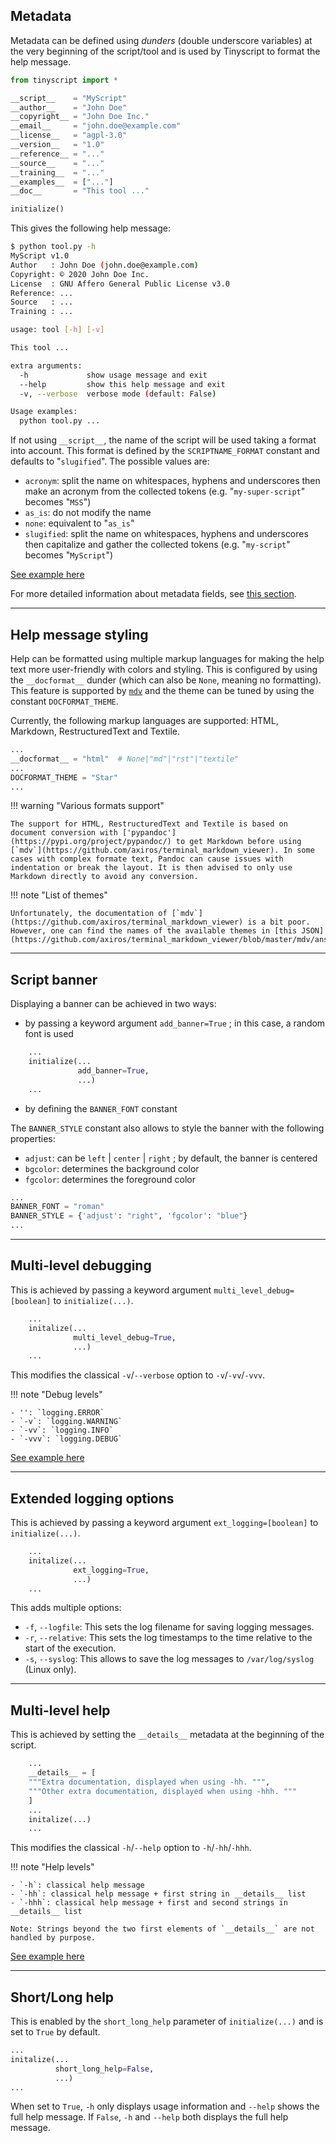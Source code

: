 ## Metadata

Metadata can be defined using *dunders* (double underscore variables) at the very beginning of the script/tool and is used by Tinyscript to format the help message.

```python
from tinyscript import *

__script__    = "MyScript"
__author__    = "John Doe"
__copyright__ = "John Doe Inc."
__email__     = "john.doe@example.com"
__license__   = "agpl-3.0"
__version__   = "1.0"
__reference__ = "..."
__source__    = "..."
__training__  = "..."
__examples__  = ["..."]
__doc__       = "This tool ..."

initialize()
```

This gives the following help message:

```sh hl_lines="2 3 4 5 6 7 8 12 19"
$ python tool.py -h
MyScript v1.0
Author   : John Doe (john.doe@example.com)
Copyright: © 2020 John Doe Inc.
License  : GNU Affero General Public License v3.0
Reference: ...
Source   : ...
Training : ...

usage: tool [-h] [-v]

This tool ...

extra arguments:
  -h             show usage message and exit
  --help         show this help message and exit
  -v, --verbose  verbose mode (default: False)

Usage examples:
  python tool.py ...
```

If not using `__script__`, the name of the script will be used taking a format into account. This format is defined by the `SCRIPTNAME_FORMAT` constant and defaults to "`slugified`". The possible values are:

- `acronym`: split the name on whitespaces, hyphens and underscores then make an acronym from the collected tokens (e.g. "`my-super-script`" becomes "`MSS`")
- `as_is`: do not modify the name
- `none`: equivalent to "`as_is`"
- `slugified`: split the name on whitespaces, hyphens and underscores then capitalize and gather the collected tokens (e.g. "`my-script`" becomes "`MyScript`")

[See example here](examples/metadata.md)

For more detailed information about metadata fields, see [this section](usage.html#customization).

-----

## Help message styling

Help can be formatted using multiple markup languages for making the help text more user-friendly with colors and styling. This is configured by using the `__docformat__` dunder (which can also be `None`, meaning no formatting). This feature is supported by [`mdv`](https://github.com/axiros/terminal_markdown_viewer) and the theme can be tuned by using the constant `DOCFORMAT_THEME`.

Currently, the following markup languages are supported: HTML, Markdown, RestructuredText and Textile.

```python hl_lines="2 4"
...
__docformat__ = "html"  # None|"md"|"rst"|"textile"
...
DOCFORMAT_THEME = "Star"
...
```

!!! warning "Various formats support"
    
    The support for HTML, RestructuredText and Textile is based on document conversion with ['pypandoc'](https://pypi.org/project/pypandoc/) to get Markdown before using [`mdv`](https://github.com/axiros/terminal_markdown_viewer). In some cases with complex formate text, Pandoc can cause issues with indentation or break the layout. It is then advised to only use Markdown directly to avoid any conversion.

!!! note "List of themes"
    
    Unfortunately, the documentation of [`mdv`](https://github.com/axiros/terminal_markdown_viewer) is a bit poor. However, one can find the names of the available themes in [this JSON](https://github.com/axiros/terminal_markdown_viewer/blob/master/mdv/ansi_tables.json).

-----

## Script banner

Displaying a banner can be achieved in two ways:

- by passing a keyword argument `add_banner=True` ; in this case, a random font is used

```python hl_lines="3"
    ...
    initialize(...
               add_banner=True,
               ...)
    ...
```

- by defining the `BANNER_FONT` constant

The `BANNER_STYLE` constant also allows to style the banner with the following properties:

- `adjust`: can be `left` | `center` | `right` ; by default, the banner is centered
- `bgcolor`: determines the background color
- `fgcolor`: determines the foreground color

```python hl_lines="2 3"
...
BANNER_FONT = "roman"
BANNER_STYLE = {'adjust': "right", 'fgcolor': "blue"}
...
```

-----

## Multi-level debugging

This is achieved by passing a keyword argument `multi_level_debug=[boolean]` to `initialize(...)`.

```python hl_lines="3"
    ...
    initalize(...
              multi_level_debug=True,
              ...)
    ...
```

This modifies the classical `-v`/`--verbose` option to `-v`/`-vv`/`-vvv`.

!!! note "Debug levels"

    - '': `logging.ERROR`
    - `-v`: `logging.WARNING`
    - `-vv`: `logging.INFO`
    - `-vvv`: `logging.DEBUG`

[See example here](examples/multi-level-debug.md)

-----

## Extended logging options

This is achieved by passing a keyword argument `ext_logging=[boolean]` to `initialize(...)`.

```python hl_lines="3"
    ...
    initalize(...
              ext_logging=True,
              ...)
    ...
```

This adds multiple options:

- `-f`, `--logfile`: This sets the log filename for saving logging messages.
- `-r`, `--relative`: This sets the log timestamps to the time relative to the start of the execution.
- `-s`, `--syslog`: This allows to save the log messages to `/var/log/syslog` (Linux only).

-----

## Multi-level help

This is achieved by setting the `__details__` metadata at the beginning of the script.

```python hl_lines="2 3 4 5"
    ...
    __details__ = [
    """Extra documentation, displayed when using -hh. """,
    """Other extra documentation, displayed when using -hhh. """
    ]
    ...
    initalize(...)
    ...
```

This modifies the classical `-h`/`--help` option to `-h`/`-hh`/`-hhh`.

!!! note "Help levels"

    - `-h`: classical help message
    - `-hh`: classical help message + first string in __details__ list
    - `-hhh`: classical help message + first and second strings in __details__ list
    
    Note: Strings beyond the two first elements of `__details__` are not handled by purpose.

[See example here](examples/multi-level-help.md)

-----

## Short/Long help

This is enabled by the `short_long_help` parameter of `initialize(...)` and is set to `True` by default.

```python hl_lines="3"
...
initalize(...
          short_long_help=False,
          ...)
...
```

When set to `True`, `-h` only displays usage information and `--help` shows the full help message. If `False`, `-h` and `--help` both displays the full help message.

